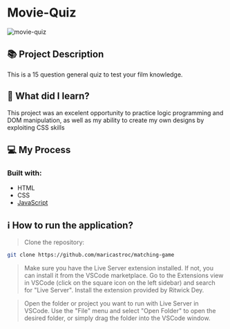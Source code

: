 # Movie-Quiz
![movie-quiz](https://github.com/maricastroc/movie-quiz/assets/121824373/6109cf11-2fdc-4ac7-8cbd-cab5c17764c8)

## 📚 Project Description

This is a 15 question general quiz to test your film knowledge.

## 📌 What did I learn?

This project was an excelent opportunity to practice logic programming and DOM manipulation, as well as my ability to create my own designs by exploiting CSS skills

## 💻 My Process
### Built with:

- HTML
- CSS
- [JavaScript](https://www.javascript.com/)

## ℹ️ How to run the application?

> Clone the repository:

```bash
git clone https://github.com/maricastroc/matching-game
```

> Make sure you have the Live Server extension installed. If not, you can install it from the VSCode marketplace. Go to the Extensions view in VSCode (click on the square icon on the left sidebar) and search for "Live Server". Install the extension provided by Ritwick Dey.

> Open the folder or project you want to run with Live Server in VSCode. Use the "File" menu and select "Open Folder" to open the desired folder, or simply drag the folder into the VSCode window.

